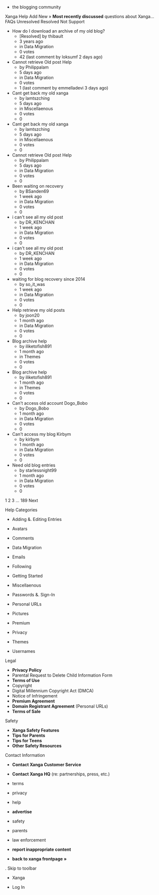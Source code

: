 *   the blogging community

Xanga Help Add New » **Most recently discussed** questions about Xanga… FAQs Unresolved Resolved Not Support

*   How do I download an archive of my old blog?
    *   \[Resolved\] by thibault
    *   3 years ago
    *   in Data Migration
    *   0 votes
    *   42 (last comment by loksumf 2 days ago)
*   Cannot retrieve Old post Help
    *   by Philippalam
    *   5 days ago
    *   in Data Migration
    *   0 votes
    *   1 (last comment by emmelladevi 3 days ago)
*   Cant get back my old xanga
    *   by lamtszching
    *   5 days ago
    *   in Miscellaenous
    *   0 votes
    *   0
*   Cant get back my old xanga
    *   by lamtszching
    *   5 days ago
    *   in Miscellaenous
    *   0 votes
    *   0
*   Cannot retrieve Old post Help
    *   by Philippalam
    *   5 days ago
    *   in Data Migration
    *   0 votes
    *   0
*   Been waiting on recovery
    *   by BSanden69
    *   1 week ago
    *   in Data Migration
    *   0 votes
    *   0
*   i can't see all my old post
    *   by DR\_KENCHAN
    *   1 week ago
    *   in Data Migration
    *   0 votes
    *   0
*   i can't see all my old post
    *   by DR\_KENCHAN
    *   1 week ago
    *   in Data Migration
    *   0 votes
    *   0
*   waiting for blog recovery since 2014
    *   by so\_it\_was
    *   1 week ago
    *   in Data Migration
    *   0 votes
    *   0
*   Help retrieve my old posts
    *   by joon20
    *   1 month ago
    *   in Data Migration
    *   0 votes
    *   0
*   Blog archive help
    *   by iliketofish891
    *   1 month ago
    *   in Themes
    *   0 votes
    *   0
*   Blog archive help
    *   by iliketofish891
    *   1 month ago
    *   in Themes
    *   0 votes
    *   0
*   Can't access old account Dogo\_Bobo
    *   by Dogo\_Bobo
    *   1 month ago
    *   in Data Migration
    *   0 votes
    *   0
*   Can't access my blog Kirbym
    *   by kirbym
    *   1 month ago
    *   in Data Migration
    *   0 votes
    *   0
*   Need old blog entries
    *   by starlessnight99
    *   1 month ago
    *   in Data Migration
    *   0 votes
    *   0

1 2 3 ... 189 Next

Help Categories

*   Adding &. Editing Entries
*   Avatars
*   Comments
*   Data Migration
*   Emails
*   Following
*   Getting Started
*   Miscellaenous

*   Passwords &. Sign-In
*   Personal URLs
*   Pictures
*   Premium
*   Privacy
*   Themes
*   Usernames

Legal

*   **Privacy Policy**
*   Parental Request to Delete Child Information Form
*   **Terms of Use**
*   Copyright
*   Digital Millennium Copyright Act (DMCA)
*   Notice of Infringement
*   **Premium Agreement**
*   **Domain Registrant Agreement** (Personal URLs)
*   **Terms of Sale**

Safety

*   **Xanga Safety Features**
*   **Tips for Parents**
*   **Tips for Teens**
*   **Other Safety Resources**

Contact Information

*   **Contact Xanga Customer Service**
*   **Contact Xanga HQ** (re: partnerships, press, etc.)

*   terms
*   privacy
*   help
*   **advertise**

*   safety
*   parents
*   law enforcement
*   **report inappropriate content**

*   **back to xanga frontpage »**

<img src="http://pixel.quantserve.com/pixel/p-87h-iNOVooym2.gif" style="display: none" height="1" width="1" alt="Quantcast"/>. Skip to toolbar

*   Xanga

*   Log In